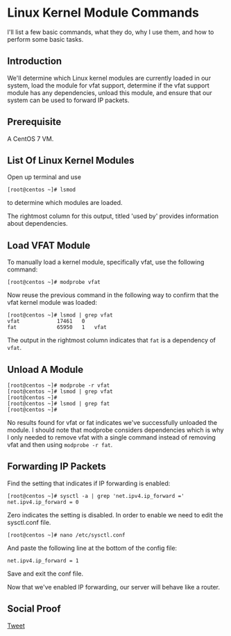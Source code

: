 # Linux Kernel Module Commands

I'll list a few basic commands, what they do, why I use them, and how to perform some basic tasks.

## Introduction

We'll determine which Linux kernel modules are currently loaded in our system, load the module for vfat support, determine if the vfat support module has any dependencies, unload this module, and ensure that our system can be used to forward IP packets.

## Prerequisite

A CentOS 7 VM. 

## List Of Linux Kernel Modules

Open up terminal and use 

```
[root@centos ~]# lsmod
```
to determine which modules are loaded.

The rightmost column for this output, titled 'used by' provides information about dependencies. 

## Load VFAT Module

To manually load a kernel module, specifically vfat, use the following command:

```
[root@centos ~]# modprobe vfat
```
Now reuse the previous command in the following way to confirm that the vfat kernel module was loaded:

```
[root@centos ~]# lsmod | grep vfat
vfat            17461   0
fat             65950   1   vfat
```

The output in the rightmost column indicates that ```fat``` is a dependency of ```vfat```. 

## Unload A Module

```
[root@centos ~]# modprobe -r vfat
[root@centos ~]# lsmod | grep vfat
[root@centos ~]# 
[root@centos ~]# lsmod | grep fat
[root@centos ~]# 
```
No results found for vfat or fat indicates we've successfully unloaded the module. I should note that modprobe considers dependencies which is why I only needed to remove vfat with a single command instead of removing vfat and then using ```modprobe -r fat```. 

## Forwarding IP Packets

Find the setting that indicates if IP forwarding is enabled:
```
[root@centos ~]# sysctl -a | grep 'net.ipv4.ip_forward ='
net.ipv4.ip_forward = 0
```
Zero indicates the setting is disabled. In order to enable we need to edit the sysctl.conf file.

```
[root@centos ~]# nano /etc/sysctl.conf
```
And paste the following line at the bottom of the config file:

```
net.ipv4.ip_forward = 1
```
Save and exit the conf file. 

Now that we've enabled IP forwarding, our server will behave like a router.

## Social Proof

[Tweet](link)
